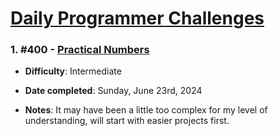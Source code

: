 # [Daily Programmer Challenges](https://www.reddit.com/r/dailyprogrammer)

### 1. #400 - [Practical Numbers](https://www.reddit.com/r/dailyprogrammer/comments/13m4bz1/20230519_challenge_400_intermediate_practical/)
- **Difficulty**: Intermediate

- **Date completed**: Sunday, June 23rd, 2024

- **Notes**: It may have been a little too complex for my level of understanding, will start with easier projects first.

